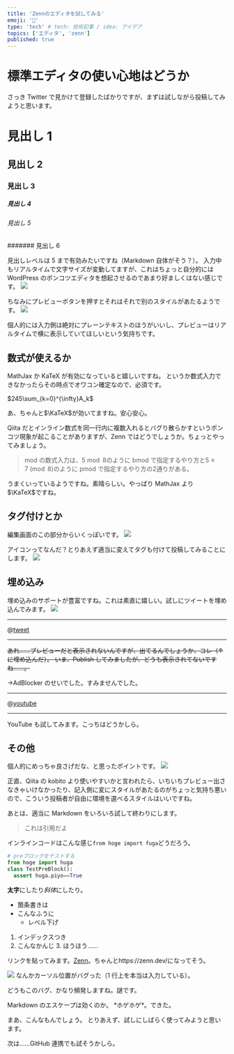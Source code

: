 ```yaml
---
title: 'Zennのエディタを試してみる'
emoji: '📄'
type: 'tech' # tech: 技術記事 / idea: アイデア
topics: ['エディタ', 'zenn']
published: true
---
```


# 標準エディタの使い心地はどうか

さっき Twitter で見かけて登録したばかりですが、まずは試しながら投稿してみようと思います。

# 見出し 1

## 見出し 2

### 見出し 3

##### 見出し 4

###### 見出し 5

####### 見出し 6

見出しレベルは 5 まで有効みたいですね（Markdown 自体がそう？）。
入力中もリアルタイムで文字サイズが変動してますが、これはちょっと自分的には WordPress のポンコツエディタを想起させるのであまり好ましくはない感じです。
![](https://storage.googleapis.com/zenn-user-upload/z54eg19ib7nmmu2vsx5dkvh1sfbg)

ちなみにプレビューボタンを押すとそれはそれで別のスタイルがあたるようです。
![](https://storage.googleapis.com/zenn-user-upload/r8gu67bpw33cp37pyo5vkpdzyuih)

個人的には入力側は絶対にプレーンテキストのほうがいいし、プレビューはリアルタイムで横に表示していてほしいという気持ちです。

## 数式が使えるか

MathJax か KaTeX が有効になっていると嬉しいですね。
というか数式入力できなかったらその時点でオワコン確定なので、必須です。

$245\sum_{k=0}^{\infty}A_k$

あ、ちゃんと$\KaTeX$が効いてますね。安心安心。

Qiita だとインライン数式を同一行内に複数入れるとバグり散らかすというポンコツ現象が起こることがありますが、Zenn ではどうでしょうか。ちょっとやってみましょう。

> mod の数式入力は、$5\bmod 8$のように bmod で指定するやり方と$5\equiv7\pmod8$のように pmod で指定するやり方の$2$通りがある。

うまくいっているようですね。素晴らしい。やっぱり MathJax より$\KaTeX$ですね。

## タグ付けとか

編集画面のこの部分からいくっぽいです。
![](https://storage.googleapis.com/zenn-user-upload/xe43aizh5e5qa7dku2vn11h9nxli)

アイコンってなんだ？とりあえず適当に変えてタグも付けて投稿してみることにします。
![](https://storage.googleapis.com/zenn-user-upload/v3zo05lfsq8r1quqii1xrpldwc4q)

## 埋め込み

埋め込みのサポートが豊富ですね。これは素直に嬉しい。試しにツイートを埋め込んでみます。
![](https://storage.googleapis.com/zenn-user-upload/dvmnssk9nhbcz13whi72cuzz377v)

---

@[tweet](https://twitter.com/okinawa__noodle/status/1306232408803438594)

---

~~あれ……プレビューだと表示されないんですが、出てるんでしょうか、コレ（↑ に埋め込んだ）。
いま、Publish してみましたが、どうも表示されてないですね……。~~

→AdBlocker のせいでした。すみませんでした。

---

@[youtube](tb5TYiruVmI)

---

YouTube も試してみます。こっちはどうかしら。

## その他

個人的にめっちゃ良さげだな、と思ったポイントです。
![](https://storage.googleapis.com/zenn-user-upload/ltytndtxynfmxglavpnsyvsu53g2)

正直、Qiita の kobito より使いやすいかと言われたら、いちいちプレビュー出さなきゃいけなかったり、記入側に変にスタイルがあたるのがちょっと気持ち悪いので、こういう投稿者が自由に環境を選べるスタイルはいいですね。

あとは、適当に Markdown をいろいろ試して終わりにします。

> これは引用だよ

インラインコードはこんな感じ`from hoge import fuga`どうだろう。

```python
# preブロックをテストする
from hoge import huga
class TestPreBlock():
  assert huga.piyo==True
```

**太字**にしたり*斜体*にしたり。

- 箇条書きは
- こんなふうに
  - レベル下げ

1. インデックスつき
2. こんなかんじ 3. ほうほう……

リンクを貼ってみます。[Zenn](https://zenn.dev/ 'Zenn')。ちゃんとhttps://zenn.dev/になってそう。

![](https://storage.googleapis.com/zenn-user-upload/ra8zj99kpp3zbijnszi1oouceeev)
なんかカーソル位置がバグった（1 行上を本当は入力している）。

どうもこのバグ、かなり頻発しますね。謎です。

Markdown のエスケープは効くのか。 \*ホゲホゲ\*。できた。

まあ、こんなもんでしょう。
とりあえず、試しにしばらく使ってみようと思います。

次は……GitHub 連携でも試そうかしら。
